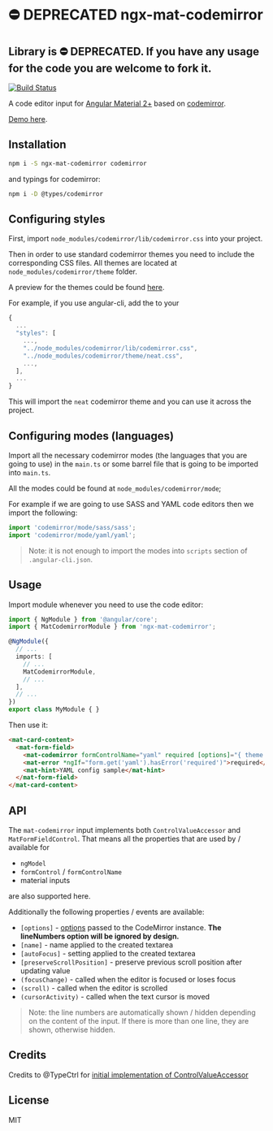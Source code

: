 # ⛔️ DEPRECATED ngx-mat-codemirror

## Library is ⛔️ DEPRECATED. If you have any usage for the code you are welcome to fork it.

[![Build Status](https://travis-ci.org/smnbbrv/ngx-mat-codemirror.svg?branch=master)](https://travis-ci.org/smnbbrv/ngx-mat-codemirror)

A code editor input for [Angular Material 2+](https://material.angular.io/) based on [codemirror](https://codemirror.net).

[Demo here](https://smnbbrv.github.io/ngx-mat-codemirror/).

## Installation

```sh
npm i -S ngx-mat-codemirror codemirror
```

and typings for codemirror:

```sh
npm i -D @types/codemirror
```

## Configuring styles

First, import `node_modules/codemirror/lib/codemirror.css` into your project.

Then in order to use standard codemirror themes you need to include the corresponding CSS files. All themes are located at `node_modules/codemirror/theme` folder.

A preview for the themes could be found [here](https://codemirror.net/demo/theme.html).

For example, if you use angular-cli, add the to your

```javascript
{
  ...
  "styles": [
    ...,
    "../node_modules/codemirror/lib/codemirror.css",
    "../node_modules/codemirror/theme/neat.css",
    ...,
  ],
  ...
}
```
       
This will import the `neat` codemirror theme and you can use it across the project.

## Configuring modes (languages)

Import all the necessary codemirror modes (the languages that you are going to use) in the `main.ts` or some barrel file that is going to be imported into `main.ts`.

All the modes could be found at `node_modules/codemirror/mode`;

For example if we are going to use SASS and YAML code editors then we import the following:

```ts
import 'codemirror/mode/sass/sass';
import 'codemirror/mode/yaml/yaml';
```

> Note: it is not enough to import the modes into `scripts` section of `.angular-cli.json`.

## Usage

Import module whenever you need to use the code editor:

```typescript
import { NgModule } from '@angular/core';
import { MatCodemirrorModule } from 'ngx-mat-codemirror';

@NgModule({
  // ...
  imports: [
    // ...
    MatCodemirrorModule,
    // ...
  ],
  // ...
})
export class MyModule { }
```

Then use it:

```html
<mat-card-content>
  <mat-form-field>
    <mat-codemirror formControlName="yaml" required [options]="{ theme: 'neat', mode: 'yaml' }" placeholder="YAML"></mat-codemirror>
    <mat-error *ngIf="form.get('yaml').hasError('required')">required</mat-error>
    <mat-hint>YAML config sample</mat-hint>
  </mat-form-field>
</mat-card-content>
```

## API

The `mat-codemirror` input implements both `ControlValueAccessor` and `MatFormFieldControl`. That means all the properties that are used by / available for

- `ngModel`
- `formControl` / `formControlName`  
- material inputs

are also supported here.

Additionally the following properties / events are available:
 
* `[options]` - [options](http://codemirror.net/doc/manual.html#config) passed to the CodeMirror instance. **The lineNumbers option will be ignored by design.**
* `[name]` - name applied to the created textarea
* `[autoFocus]` - setting applied to the created textarea
* `[preserveScrollPosition]` - preserve previous scroll position after updating value
* `(focusChange)` - called when the editor is focused or loses focus
* `(scroll)` - called when the editor is scrolled
* `(cursorActivity)` - called when the text cursor is moved

> Note: the line numbers are automatically shown / hidden depending on the content of the input. If there is more than one line, they are shown, otherwise hidden.

## Credits

Credits to @TypeCtrl for [initial implementation of ControlValueAccessor](https://github.com/TypeCtrl/ngx-codemirror)

## License

MIT
